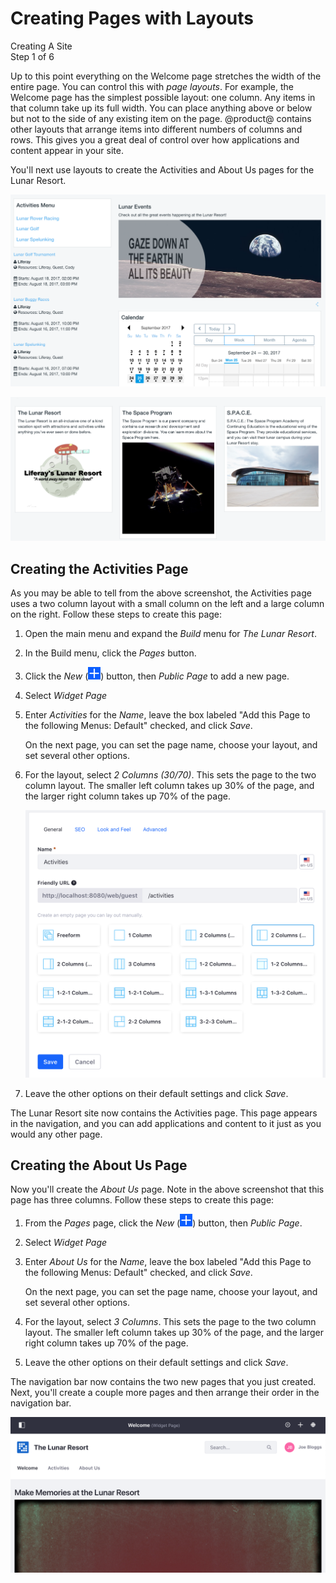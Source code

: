# Creating Pages with Layouts [](id=creating-pages-with-layouts)

<div class="learn-path-step">
    <p>Creating A Site<br>Step 1 of 6</p>
</div>

Up to this point everything on the Welcome page stretches the width of the
entire page. You can control this with *page layouts*. For example, the Welcome
page has the simplest possible layout: one column. Any items in that column take
up its full width. You can place anything above or below but not to the side
of any existing item on the page. @product@ contains other layouts that arrange
items into different numbers of columns and rows. This gives you a great deal of
control over how applications and content appear in your site. 

You'll next use layouts to create the Activities and About Us pages for the
Lunar Resort. 

![Figure x: The final Activities page.](../../../images/001-final-activities.png)

![Figure x: The final About Us page.](../../../images/001-final-about-us.png)

## Creating the Activities Page [](id=creating-the-activities-page)

As you may be able to tell from the above screenshot, the Activities page uses
a two column layout with a small column on the left and a large column on the
right. Follow these steps to create this page:

1.  Open the main menu and expand the *Build* menu for *The Lunar Resort*. 

2.  In the Build menu, click the *Pages* button. 

3.  Click the *New* (![New Page](../../../images/icon-add.png)) button, then
    *Public Page* to add a new page.

4.  Select *Widget Page*

5.  Enter *Activities* for the *Name*, leave the box labeled "Add this Page to 
    the following Menus: Default" checked, and click *Save*.

    On the next page, you can set the page name, choose your layout, and set 
    several other options.

4.  For the layout, select *2 Columns (30/70)*. This sets the page to the two
    column layout. The smaller left column takes up 30% of the page, and the
    larger right column takes up 70% of the page. 

    ![Figure x: Activities page creation.](../../../images/001-add-activities-page.png)

5.  Leave the other options on their default settings and click *Save*. 

The Lunar Resort site now contains the Activities page. This page appears in 
the navigation, and you can add applications and content to it just as you 
would any other page. 

## Creating the About Us Page [](id=creating-the-about-us-page)

Now you'll create the *About Us* page. Note in the above screenshot that this
page has three columns. Follow these steps to create this page:

1.  From the *Pages* page, click the *New*
    (![New Page](../../../images/icon-add.png)) button, then *Public Page*.

4.  Select *Widget Page*

5.  Enter *About Us* for the *Name*, leave the box labeled "Add this Page to 
    the following Menus: Default" checked, and click *Save*.

    On the next page, you can set the page name, choose your layout, and set 
    several other options.

4.  For the layout, select *3 Columns*. This sets the page to the two
    column layout. The smaller left column takes up 30% of the page, and the
    larger right column takes up 70% of the page. 

5.  Leave the other options on their default settings and click *Save*. 

The navigation bar now contains the two new pages that you just created. Next,
you'll create a couple more pages and then arrange their order in the
navigation bar. 

![Figure x: The navigation bar lists your site's pages.](../../../images/001-page-navigation.png)
